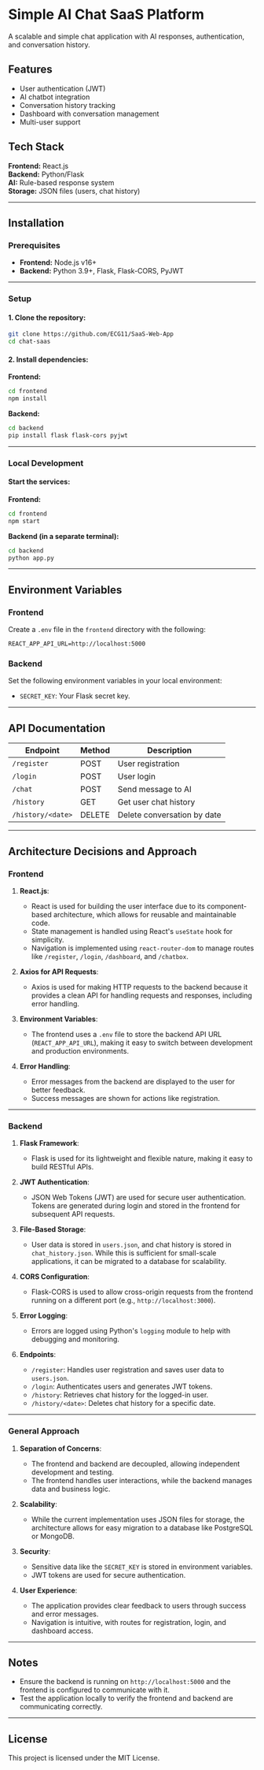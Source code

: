 # Simple AI Chat SaaS Platform

A scalable and simple chat application with AI responses, authentication, and conversation history.

## Features
- User authentication (JWT)
- AI chatbot integration
- Conversation history tracking
- Dashboard with conversation management
- Multi-user support

## Tech Stack
**Frontend:** React.js  
**Backend:** Python/Flask  
**AI:** Rule-based response system  
**Storage:** JSON files (users, chat history)

---

## Installation

### Prerequisites
- **Frontend:** Node.js v16+  
- **Backend:** Python 3.9+, Flask, Flask-CORS, PyJWT

---

### Setup

#### 1. Clone the repository:
```bash
git clone https://github.com/ECG11/SaaS-Web-App
cd chat-saas
```

#### 2. Install dependencies:

**Frontend:**
```bash
cd frontend
npm install
```

**Backend:**
```bash
cd backend
pip install flask flask-cors pyjwt
```

---

### Local Development

#### Start the services:

**Frontend:**
```bash
cd frontend
npm start
```

**Backend (in a separate terminal):**
```bash
cd backend
python app.py
```

---

## Environment Variables

### Frontend
Create a `.env` file in the `frontend` directory with the following:
```properties
REACT_APP_API_URL=http://localhost:5000
```

### Backend
Set the following environment variables in your local environment:
- `SECRET_KEY`: Your Flask secret key.

---

## API Documentation

| Endpoint         | Method | Description                  |
|-------------------|--------|------------------------------|
| `/register`       | POST   | User registration            |
| `/login`          | POST   | User login                   |
| `/chat`           | POST   | Send message to AI           |
| `/history`        | GET    | Get user chat history        |
| `/history/<date>` | DELETE | Delete conversation by date  |

---

## Architecture Decisions and Approach

### **Frontend**
1. **React.js**:
   - React is used for building the user interface due to its component-based architecture, which allows for reusable and maintainable code.
   - State management is handled using React's `useState` hook for simplicity.
   - Navigation is implemented using `react-router-dom` to manage routes like `/register`, `/login`, `/dashboard`, and `/chatbox`.

2. **Axios for API Requests**:
   - Axios is used for making HTTP requests to the backend because it provides a clean API for handling requests and responses, including error handling.

3. **Environment Variables**:
   - The frontend uses a `.env` file to store the backend API URL (`REACT_APP_API_URL`), making it easy to switch between development and production environments.

4. **Error Handling**:
   - Error messages from the backend are displayed to the user for better feedback.
   - Success messages are shown for actions like registration.

---

### **Backend**
1. **Flask Framework**:
   - Flask is used for its lightweight and flexible nature, making it easy to build RESTful APIs.

2. **JWT Authentication**:
   - JSON Web Tokens (JWT) are used for secure user authentication. Tokens are generated during login and stored in the frontend for subsequent API requests.

3. **File-Based Storage**:
   - User data is stored in `users.json`, and chat history is stored in `chat_history.json`. While this is sufficient for small-scale applications, it can be migrated to a database for scalability.

4. **CORS Configuration**:
   - Flask-CORS is used to allow cross-origin requests from the frontend running on a different port (e.g., `http://localhost:3000`).

5. **Error Logging**:
   - Errors are logged using Python's `logging` module to help with debugging and monitoring.

6. **Endpoints**:
   - `/register`: Handles user registration and saves user data to `users.json`.
   - `/login`: Authenticates users and generates JWT tokens.
   - `/history`: Retrieves chat history for the logged-in user.
   - `/history/<date>`: Deletes chat history for a specific date.

---

### **General Approach**
1. **Separation of Concerns**:
   - The frontend and backend are decoupled, allowing independent development and testing.
   - The frontend handles user interactions, while the backend manages data and business logic.

2. **Scalability**:
   - While the current implementation uses JSON files for storage, the architecture allows for easy migration to a database like PostgreSQL or MongoDB.

3. **Security**:
   - Sensitive data like the `SECRET_KEY` is stored in environment variables.
   - JWT tokens are used for secure authentication.

4. **User Experience**:
   - The application provides clear feedback to users through success and error messages.
   - Navigation is intuitive, with routes for registration, login, and dashboard access.

---

## Notes
- Ensure the backend is running on `http://localhost:5000` and the frontend is configured to communicate with it.
- Test the application locally to verify the frontend and backend are communicating correctly.

---

## License
This project is licensed under the MIT License.